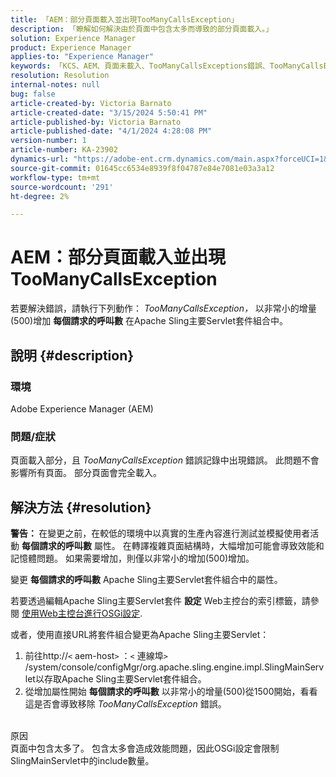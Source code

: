 ```yaml
---
title: 「AEM：部分頁面載入並出現TooManyCallsException」
description: 「瞭解如何解決由於頁面中包含太多而導致的部分頁面載入。」
solution: Experience Manager
product: Experience Manager
applies-to: "Experience Manager"
keywords: 「KCS、AEM、頁面未載入、TooManyCallsExceptions錯誤、TooManyCallsExceptions、Adobe Experience Manager、疑難排解、Experience Manager」
resolution: Resolution
internal-notes: null
bug: false
article-created-by: Victoria Barnato
article-created-date: "3/15/2024 5:50:41 PM"
article-published-by: Victoria Barnato
article-published-date: "4/1/2024 4:28:08 PM"
version-number: 1
article-number: KA-23902
dynamics-url: "https://adobe-ent.crm.dynamics.com/main.aspx?forceUCI=1&pagetype=entityrecord&etn=knowledgearticle&id=091a9d84-f4e2-ee11-904d-6045bd006079"
source-git-commit: 01645cc6534e8939f8f04787e84e7081e03a3a12
workflow-type: tm+mt
source-wordcount: '291'
ht-degree: 2%

---
```


# AEM：部分頁面載入並出現TooManyCallsException


若要解決錯誤，請執行下列動作： *TooManyCallsException，* 以非常小的增量(500)增加 <b>每個請求的呼叫數</b> 在Apache Sling主要Servlet套件組合中。

## 說明 {#description}


### 環境

Adobe Experience Manager (AEM)

### 問題/症狀

頁面載入部分，且 *TooManyCallsException* 錯誤記錄中出現錯誤。 此問題不會影響所有頁面。 部分頁面會完全載入。


## 解決方法 {#resolution}


<b>警告： </b>在變更之前，在較低的環境中以真實的生產內容進行測試並模擬使用者活動 <b>每個請求的呼叫數</b> 屬性。 在轉譯複雜頁面結構時，大幅增加可能會導致效能和記憶體問題。 如果需要增加，則僅以非常小的增加(500)增加。 

變更 <b>每個請求的呼叫數</b> Apache Sling主要Servlet套件組合中的屬性。

若要透過編輯Apache Sling主要Servlet套件 <b>設定</b> Web主控台的索引標籤，請參閱 [使用Web主控台進行OSGi設定](https://experienceleague.adobe.com/en/docs/experience-manager-65/content/implementing/deploying/configuring/configuring-osgi#osgi-configuration-with-the-web-console).

或者，使用直接URL將套件組合變更為Apache Sling主要Servlet：

1. 前往http://`<` aem-host`>` ：`<` 連線埠`>` /system/console/configMgr/org.apache.sling.engine.impl.SlingMainServlet以存取Apache Sling主要Servlet套件組合。
2. 從增加屬性開始 <b>每個請求的呼叫數</b> 以非常小的增量(500)從1500開始，看看這是否會導致移除 *TooManyCallsException* 錯誤。

<br>原因<br>
頁面中包含太多了。 包含太多會造成效能問題，因此OSGi設定會限制SlingMainServlet中的include數量。
